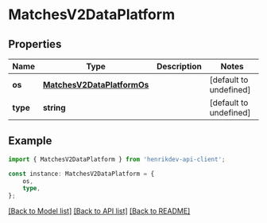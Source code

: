 # MatchesV2DataPlatform


## Properties

Name | Type | Description | Notes
------------ | ------------- | ------------- | -------------
**os** | [**MatchesV2DataPlatformOs**](MatchesV2DataPlatformOs.md) |  | [default to undefined]
**type** | **string** |  | [default to undefined]

## Example

```typescript
import { MatchesV2DataPlatform } from 'henrikdev-api-client';

const instance: MatchesV2DataPlatform = {
    os,
    type,
};
```

[[Back to Model list]](../README.md#documentation-for-models) [[Back to API list]](../README.md#documentation-for-api-endpoints) [[Back to README]](../README.md)
